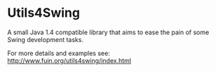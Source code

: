Utils4Swing
===========

A small Java 1.4 compatible library that aims to ease the pain of some Swing development tasks.

For more details and examples see: http://www.fuin.org/utils4swing/index.html
